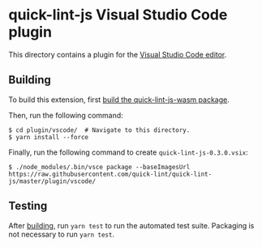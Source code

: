 # quick-lint-js Visual Studio Code plugin

This directory contains a plugin for the [Visual Studio Code
editor][VisualStudioCode].

## Building

To build this extension, first [build the quick-lint-js-wasm
package](../../wasm/README.md#Building).

Then, run the following command:

    $ cd plugin/vscode/  # Navigate to this directory.
    $ yarn install --force

Finally, run the following command to create `quick-lint-js-0.3.0.vsix`:

    $ ./node_modules/.bin/vsce package --baseImagesUrl https://raw.githubusercontent.com/quick-lint/quick-lint-js/master/plugin/vscode/

## Testing

After [building](#Building), run `yarn test` to run the automated test suite.
Packaging is not necessary to run `yarn test`.

[Ninja]: https://ninja-build.org/
[Node.js]: https://nodejs.org/
[VisualStudioCode]: https://code.visualstudio.com/
[emscripten-sdk]: https://emscripten.org/docs/getting_started/downloads.html
